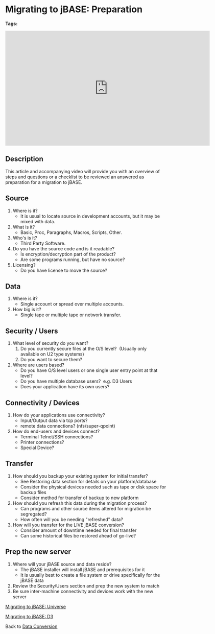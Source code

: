 # Migrating to jBASE: Preparation

<PageHeader />

**Tags:**
<badge text='conversion' vertical='middle' />
<badge text='converting from universe' vertical='middle' />
<badge text='converting from d3' vertical='middle' />
<badge text='jbase conversion' vertical='middle' />

<iframe width="640" height="360" class="fr-draggable" src="https://www.youtube.com/embed/pBZkxtmgWTU?wmode=opaque" frameborder="0" allowfullscreen=""></iframe>

## Description

This article and accompanying video will provide you with an overview of steps and questions or a checklist to be reviewed an answered as preparation for a migration to jBASE.

## Source

1. Where is it?
   - It is usual to locate source in development accounts, but it may be mixed with data.
2. What is it?
   - Basic, Proc, Paragraphs, Macros, Scripts, Other.
3. Who's is it?
   - Third Party Software.
4. Do you have the source code and is it readable?
   - Is encryption/decryption part of the product?
   - Are some programs running, but have no source?
5. Licensing?
   - Do you have license to move the source?

## Data

1. Where is it?
   - Single account or spread over multiple accounts.
2. How big is it?
   - Single tape or multiple tape or network transfer.

## Security / Users

1. What level of security do you want?
   1. Do you currently secure files at the O/S level?  (Usually only available on U2 type systems)
   2. Do you want to secure them?
2. Where are users based?
   - Do you have O/S level users or one single user entry point at that level?
   - Do you have multiple database users?  e.g. D3 Users
   - Does your application have its own users?

## Connectivity / Devices

1. How do your applications use connectivity?
   - Input/Output data via tcp ports?
   - remote data connections? (nfs/super-qpoint)
2. How do end-users and devices connect?
   - Terminal Telnet/SSH connections?
   - Printer connections?
   - Special Device?

## Transfer

1. How should you backup your existing system for initial transfer?
   - See Restoring data section for details on your platform/database
   - Consider the physical devices needed such as tape or disk space for backup files
   - Consider method for transfer of backup to new platform
2. How should you refresh this data during the migration process?
   - Can programs and other source items altered for migration be segregated?
   - How often will you be needing "refreshed" data?
3. How will you transfer for the LIVE jBASE conversion?
   - Consider amount of downtime needed for final transfer
   - Can some historical files be restored ahead of go-live?

## Prep the new server

1. Where will your jBASE source and data reside?
   - The jBASE installer will install jBASE and prerequisites for it
   - It is usually best to create a file system or drive specifically for the jBASE data
2. Review the Security/Users section and prep the new system to match
3. Be sure inter-machine connectivity and devices work with the new server

[Migrating to jBASE: Universe](./../migrating-to-jbase-universe)

[Migrating to jBASE: D3](./../migrating-to-jbase-d3)

Back to [Data Conversion](.../../README.md)

<PageFooter />
